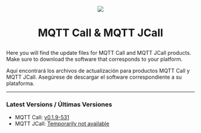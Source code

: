 <p align="center">
  <img src="https://surix.net/images/logo-scrolled.png" />
</p>

# <p align="center">MQTT Call & MQTT JCall</p>

Here you will find the update files for MQTT Call and MQTT JCall products. Make sure to download the software that corresponds to your platform.

Aquí encontrará los archivos de actualización para productos MQTT Call y MQTT JCall. Asegúrese de descargar el software correspondiente a su plataforma.

---

### Latest Versions / Últimas Versiones

* MQTT Call: [v0.1.9-531](https://github.com/surixArg/mqtt_call/tree/main/MQTT_CALL/v0.1.9-531)
* MQTT JCall: [Temporarily not available]()
